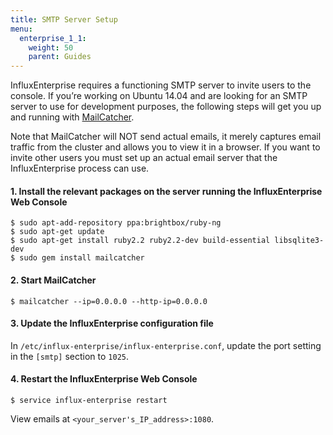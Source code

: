 ```yaml
---
title: SMTP Server Setup
menu:
  enterprise_1_1:
    weight: 50
    parent: Guides
---
```


InfluxEnterprise requires a functioning SMTP server to invite users to the console.
If you’re working on Ubuntu 14.04 and are looking for an SMTP server to use for
development purposes, the following steps will get you up and running with [MailCatcher](https://mailcatcher.me/).

Note that MailCatcher will NOT send actual emails, it merely captures email
traffic from the cluster and allows you to view it in a browser.
If you want to invite other users you must set up an actual email server that the InfluxEnterprise process can use.

#### 1. Install the relevant packages on the server running the InfluxEnterprise Web Console
```
$ sudo apt-add-repository ppa:brightbox/ruby-ng
$ sudo apt-get update
$ sudo apt-get install ruby2.2 ruby2.2-dev build-essential libsqlite3-dev
$ sudo gem install mailcatcher
```
#### 2. Start MailCatcher
```
$ mailcatcher --ip=0.0.0.0 --http-ip=0.0.0.0
```
#### 3. Update the InfluxEnterprise configuration file

In `/etc/influx-enterprise/influx-enterprise.conf`, update the port setting in
the `[smtp]` section to `1025`.

#### 4. Restart the InfluxEnterprise Web Console
```
$ service influx-enterprise restart
```
View emails at `<your_server's_IP_address>:1080`.
